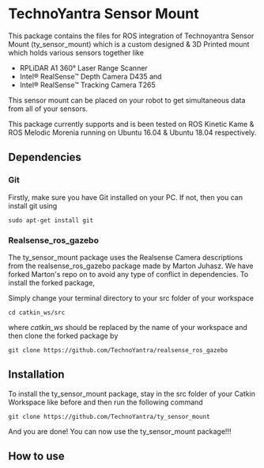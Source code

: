 # TechnoYantra Sensor Mount

This package contains the files for ROS integration of Technoyantra Sensor Mount (ty_sensor_mount) which is a custom designed & 3D Printed mount which holds various sensors together like

 * RPLiDAR A1 360° Laser Range Scanner
 * Intel® RealSense™ Depth Camera D435 and
 * Intel® RealSense™ Tracking Camera T265

This sensor mount can be placed on your robot to get simultaneous data from all of your sensors.

This package currently supports and is been tested on ROS Kinetic Kame & ROS Melodic Morenia running on Ubuntu 16.04 & Ubuntu 18.04 respectively.

## Dependencies

### Git

Firstly, make sure you have Git installed on your PC. If not, then you can install git using

```
sudo apt-get install git
```

### Realsense_ros_gazebo

The ty_sensor_mount package uses the Realsense Camera descriptions from the realsense_ros_gazebo package made by Marton Juhasz. We have forked Marton's repo on to avoid any type of conflict in dependencies. To install the forked package,

Simply change your terminal directory to your src folder of your workspace

```
cd catkin_ws/src
```

where *catkin_ws* should be replaced by the name of your workspace and then clone the forked package by

```
git clone https://github.com/TechnoYantra/realsense_ros_gazebo
```

## Installation

To install the ty_sensor_mount package, stay in the src folder of your Catkin Workspace like before and then run the following command

```
git clone https://github.com/TechnoYantra/ty_sensor_mount
```

And you are done! You can now use the ty_sensor_mount package!!!

## How to use

